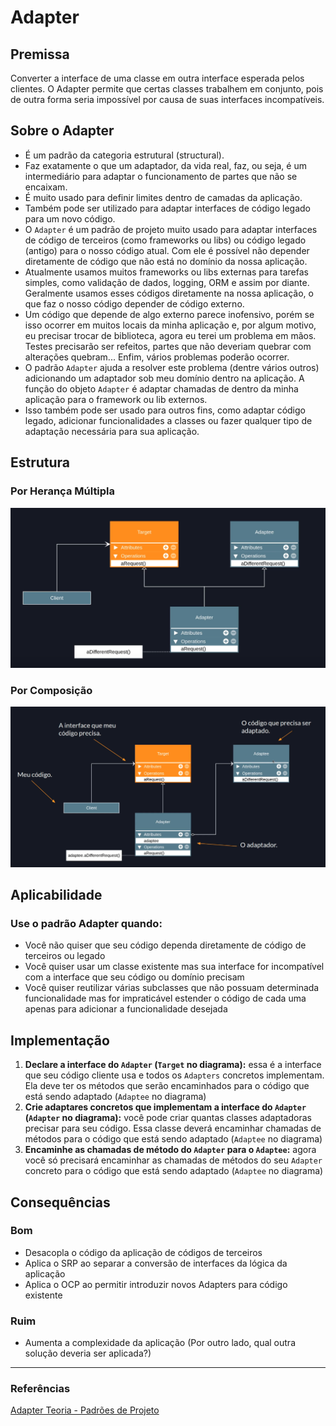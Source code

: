 # Adapter

## Premissa

Converter a interface de uma classe em outra interface esperada pelos clientes. O Adapter permite que certas classes trabalhem em conjunto, pois de outra forma seria impossível por causa de suas interfaces incompatíveis.

## Sobre o Adapter

- É um padrão da categoria estrutural (structural).
- Faz exatamente o que um adaptador, da vida real, faz, ou seja, é um intermediário para adaptar o funcionamento de partes que não se encaixam.
- É muito usado para definir limites dentro de camadas da aplicação.
- Também pode ser utilizado para adaptar interfaces de código legado para um novo código.
- O `Adapter` é um padrão de projeto muito usado para adaptar interfaces de código de terceiros (como frameworks ou libs) ou código legado (antigo) para o nosso código atual. Com ele é possível não depender diretamente de código que não está no domínio da nossa aplicação.
- Atualmente usamos muitos frameworks ou libs externas para tarefas simples, como validação de dados, logging, ORM e assim por diante. Geralmente usamos esses códigos diretamente na nossa aplicação, o que faz o nosso código depender de código externo.
- Um código que depende de algo externo parece inofensivo, porém se isso ocorrer em muitos locais da minha aplicação e, por algum motivo, eu precisar trocar de biblioteca, agora eu terei um problema em mãos. Testes precisarão ser refeitos, partes que não deveriam quebrar com alterações quebram... Enfim, vários problemas poderão ocorrer.
- O padrão `Adapter` ajuda a resolver este problema (dentre vários outros) adicionando um adaptador sob meu domínio dentro na aplicação. A função do objeto `Adapter` é adaptar chamadas de dentro da minha aplicação para o framework ou lib externos.
- Isso também pode ser usado para outros fins, como adaptar código legado, adicionar funcionalidades a classes ou fazer qualquer tipo de adaptação necessária para sua aplicação.

## Estrutura

### Por Herança Múltipla

![structural_multiple_inheritance](./assets/imgs/structural_multiple_inheritance.png)

### Por Composição

![structural_composite](./assets/imgs/structural_composite.png)

## Aplicabilidade

### Use o padrão Adapter quando:

- Você não quiser que seu código dependa diretamente de código de terceiros ou legado
- Você quiser usar um classe existente mas sua interface for incompatível com a interface que seu código ou domínio precisam
- Você quiser reutilizar várias subclasses que não possuam determinada funcionalidade mas for impraticável estender o código de cada uma apenas para adicionar a funcionalidade desejada

## Implementação

1. **Declare a interface do `Adapter` (`Target` no diagrama):** essa é a interface que seu código cliente usa e todos os `Adapters` concretos implementam. Ela deve ter os métodos que serão encaminhados para o código que está sendo adaptado (`Adaptee` no diagrama)
2. **Crie adaptares concretos que implementam a interface do `Adapter` (`Adapter` no diagrama):** você pode criar quantas classes adaptadoras precisar para seu código. Essa classe deverá encaminhar chamadas de métodos para o código que está sendo adaptado (`Adaptee` no diagrama)
3. **Encaminhe as chamadas de método do `Adapter` para o `Adaptee`:** agora você só precisará encaminhar as chamadas de métodos do seu `Adapter` concreto para o código que está sendo adaptado (`Adaptee` no diagrama)

## Consequências

### Bom

- Desacopla o código da aplicação de códigos de terceiros
- Aplica o SRP ao separar a conversão de interfaces da lógica da aplicação
- Aplica o OCP ao permitir introduzir novos Adapters para código existente

### Ruim

- Aumenta a complexidade da aplicação (Por outro lado, qual outra solução deveria ser aplicada?)

---

### Referências

[Adapter Teoria - Padrões de Projeto](https://youtu.be/Y69BsV9-23M?list=PLbIBj8vQhvm0VY5YrMrafWaQY2EnJ3j8H)
